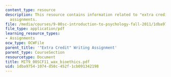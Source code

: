 ```yaml
---
content_type: resource
description: This resource contains information related to "extra credit" writing
  assignments.
file: /media/courses/9-00sc-introduction-to-psychology-fall-2011/1dba97541074d58c452f1cb091342198_MIT9_00SCF11_wax_bioethics.pdf
file_type: application/pdf
learning_resource_types:
- Assignments
ocw_type: OCWFile
parent_title: '"Extra Credit" Writing Assignment'
parent_type: CourseSection
resourcetype: Document
title: MIT9_00SCF11_wax_bioethics.pdf
uid: 1dba9754-1074-d58c-452f-1cb091342198
---
```

